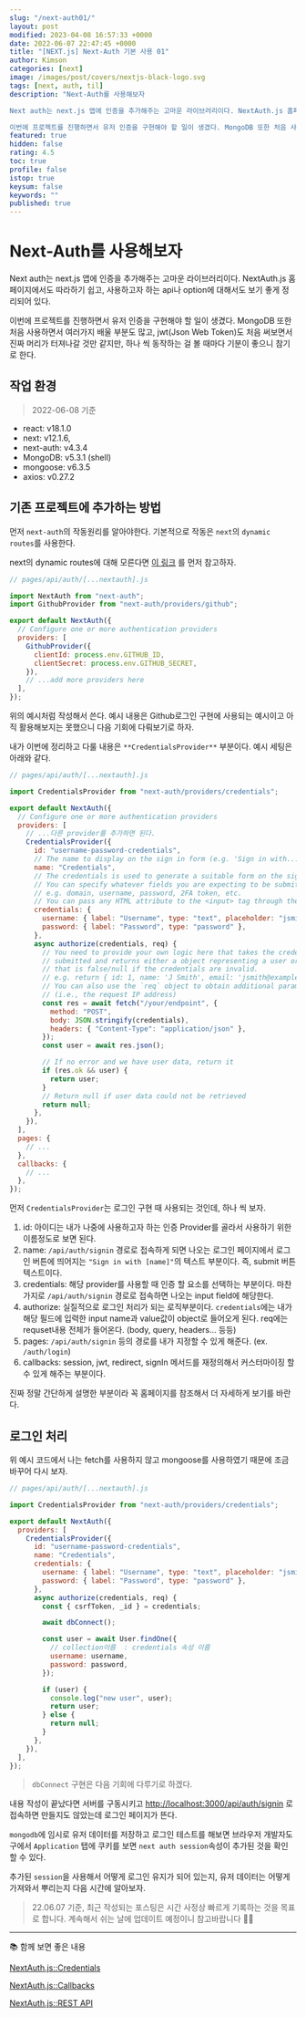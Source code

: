 ```yaml
---
slug: "/next-auth01/"
layout: post
modified: 2023-04-08 16:57:33 +0000
date: 2022-06-07 22:47:45 +0000
title: "[NEXT.js] Next-Auth 기본 사용 01"
author: Kimson
categories: [next]
image: /images/post/covers/nextjs-black-logo.svg
tags: [next, auth, til]
description: "Next-Auth를 사용해보자

Next auth는 next.js 앱에 인증을 추가해주는 고마운 라이브러리이다. NextAuth.js 홈페이지에서도 따라하기 쉽고, 사용하고자 하는 api나 option에 대해서도 보기 좋게 정리되어 있다.

이번에 프로젝트를 진행하면서 유저 인증을 구현해야 할 일이 생겼다. MongoDB 또한 처음 사용하면서 여러가지 배울 부분도 많고, jwt(Json Web Token)도 처음 써보면서 진짜 머리가 터져나갈 것만 같지만, 하나 씩 동작하는 걸 볼 때마다 기분이 좋으니 참기로 한다."
featured: true
hidden: false
rating: 4.5
toc: true
profile: false
istop: true
keysum: false
keywords: ""
published: true
---
```


# Next-Auth를 사용해보자

Next auth는 next.js 앱에 인증을 추가해주는 고마운 라이브러리이다. NextAuth.js 홈페이지에서도 따라하기 쉽고, 사용하고자 하는 api나 option에 대해서도 보기 좋게 정리되어 있다.

이번에 프로젝트를 진행하면서 유저 인증을 구현해야 할 일이 생겼다. MongoDB 또한 처음 사용하면서 여러가지 배울 부분도 많고, jwt(Json Web Token)도 처음 써보면서 진짜 머리가 터져나갈 것만 같지만, 하나 씩 동작하는 걸 볼 때마다 기분이 좋으니 참기로 한다.

## 작업 환경

> 2022-06-08 기준

- react: v18.1.0
- next: v12.1.6,
- next-auth: v4.3.4
- MongoDB: v5.3.1 (shell)
- mongoose: v6.3.5
- axios: v0.27.2

## 기존 프로젝트에 추가하는 방법

먼저 `next-auth`의 작동원리를 알아야한다. 기본적으로 작동은 `next`의 `dynamic routes`를 사용한다.

next의 dynamic routes에 대해 모른다면 [이 링크](https://nextjs.org/docs/routing/dynamic-routes) 를 먼저 참고하자.

```jsx
// pages/api/auth/[...nextauth].js

import NextAuth from "next-auth";
import GithubProvider from "next-auth/providers/github";

export default NextAuth({
  // Configure one or more authentication providers
  providers: [
    GithubProvider({
      clientId: process.env.GITHUB_ID,
      clientSecret: process.env.GITHUB_SECRET,
    }),
    // ...add more providers here
  ],
});
```

위의 예시처럼 작성해서 쓴다. 예시 내용은 Github로그인 구현에 사용되는 예시이고 아직 활용해보지는 못했으니 다음 기회에 다뤄보기로 하자.

내가 이번에 정리하고 다룰 내용은 `**CredentialsProvider**` 부분이다. 예시 세팅은 아래와 같다.

```jsx
// pages/api/auth/[...nextauth].js

import CredentialsProvider from "next-auth/providers/credentials";

export default NextAuth({
  // Configure one or more authentication providers
  providers: [
    // ...다른 provider를 추가하면 된다.
    CredentialsProvider({
      id: "username-password-credentials",
      // The name to display on the sign in form (e.g. 'Sign in with...')
      name: "Credentials",
      // The credentials is used to generate a suitable form on the sign in page.
      // You can specify whatever fields you are expecting to be submitted.
      // e.g. domain, username, password, 2FA token, etc.
      // You can pass any HTML attribute to the <input> tag through the object.
      credentials: {
        username: { label: "Username", type: "text", placeholder: "jsmith" },
        password: { label: "Password", type: "password" },
      },
      async authorize(credentials, req) {
        // You need to provide your own logic here that takes the credentials
        // submitted and returns either a object representing a user or value
        // that is false/null if the credentials are invalid.
        // e.g. return { id: 1, name: 'J Smith', email: 'jsmith@example.com' }
        // You can also use the `req` object to obtain additional parameters
        // (i.e., the request IP address)
        const res = await fetch("/your/endpoint", {
          method: "POST",
          body: JSON.stringify(credentials),
          headers: { "Content-Type": "application/json" },
        });
        const user = await res.json();

        // If no error and we have user data, return it
        if (res.ok && user) {
          return user;
        }
        // Return null if user data could not be retrieved
        return null;
      },
    }),
  ],
  pages: {
    // ...
  },
  callbacks: {
    // ...
  },
});
```

먼저 `CredentialsProvider`는 로그인 구현 때 사용되는 것인데, 하나 씩 보자.

1. id: 아이디는 내가 나중에 사용하고자 하는 인증 Provider를 골라서 사용하기 위한 이름정도로 보면 된다.
2. name: `/api/auth/signin` 경로로 접속하게 되면 나오는 로그인 페이지에서 로그인 버튼에 띄어지는 `"Sign in with [name]"`의 텍스트 부분이다. 즉, submit 버튼 텍스트이다.
3. credentials: 해당 provider를 사용할 때 인증 할 요소를 선택하는 부분이다. 마찬가지로 `/api/auth/signin` 경로로 접속하면 나오는 input field에 해당한다.
4. authorize: 실질적으로 로그인 처리가 되는 로직부분이다. `credentials`에는 내가 해당 필드에 입력한 input name과 value값이 object로 들어오게 된다. req에는 requset내용 전체가 들어온다. (body, query, headers... 등등)
5. pages: `/api/auth/signin` 등의 경로를 내가 지정할 수 있게 해준다. (ex. `/auth/login`)
6. callbacks: session, jwt, redirect, signIn 메서드를 재정의해서 커스터마이징 할 수 있게 해주는 부분이다.

진짜 정말 간단하게 설명한 부분이라 꼭 홈페이지를 참조해서 더 자세하게 보기를 바란다.

## 로그인 처리

위 예시 코드에서 나는 fetch를 사용하지 않고 mongoose를 사용하였기 때문에 조금 바꾸어 다시 보자.

```jsx
// pages/api/auth/[...nextauth].js

import CredentialsProvider from "next-auth/providers/credentials";

export default NextAuth({
  providers: [
    CredentialsProvider({
      id: "username-password-credentials",
      name: "Credentials",
      credentials: {
        username: { label: "Username", type: "text", placeholder: "jsmith" },
        password: { label: "Password", type: "password" },
      },
      async authorize(credentials, req) {
        const { csrfToken, _id } = credentials;

        await dbConnect();

        const user = await User.findOne({
          // collection이름  : credentials 속성 이름
          username: username,
          password: password,
        });

        if (user) {
          console.log("new user", user);
          return user;
        } else {
          return null;
        }
      },
    }),
  ],
});
```

> `dbConnect` 구현은 다음 기회에 다루기로 하겠다.

내용 작성이 끝났다면 서버를 구동시키고 [http://localhost:3000/api/auth/signin](http://localhost:3000/api/auth/signin) 로 접속하면 만들지도 않았는데 로그인 페이지가 뜬다.

`mongodb`에 임시로 유저 데이터를 저장하고 로그인 테스트를 해보면 브라우저 개발자도구에서 `Application` 탭에 쿠키를 보면 `next auth session`속성이 추가된 것을 확인 할 수 있다.

추가된 `session`을 사용해서 어떻게 로그인 유지가 되어 있는지, 유저 데이터는 어떻게 가져와서 뿌리는지 다음 시간에 알아보자.

> 22.06.07 기준, 최근 작성되는 포스팅은 시간 사정상 빠르게 기록하는 것을 목표로 합니다. 계속해서 쉬는 날에 업데이트 예정이니 참고바랍니다 🙇‍♂️

---

📚 함께 보면 좋은 내용

[NextAuth.js::Credentials](https://next-auth.js.org/configuration/providers/credentials)

[NextAuth.js::Callbacks](https://next-auth.js.org/configuration/callbacks)

[NextAuth.js::REST API](https://next-auth.js.org/getting-started/rest-api)
